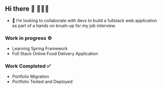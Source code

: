 ## Hi there 👋 👨🏼‍💻
- 👯 I’m looking to collaborate with devs to build a fullstack web application as part of a hands on brush-up for my job interview.

### Work in progress ⚙️
- Learning Spring Framework
- Full Stack Online Food Delivery Application

### Work Completed ✅
- Portfolio Migration
- Portfolio Tested and Deployed

<!--
**iamharie/iamharie** is a ✨ _special_ ✨ repository because its `README.md` (this file) appears on your GitHub profile.

Here are some ideas to get you started:
- 🌱 I’m currently learning Next.js
- 🔭 I’m currently working on ...
- 🌱 I’m currently learning ...
- 👯 I’m looking to collaborate on ...
- 🤔 I’m looking for help with ...
- 💬 Ask me about ...
- 📫 How to reach me: ...
- 😄 Pronouns: ...
- ⚡ Fun fact: ...
-->
